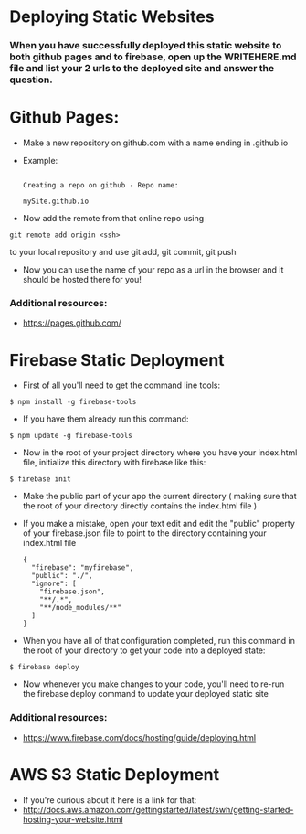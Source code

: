 # Deploying Static Websites
### When you have successfully deployed this static website to both github pages and to firebase, open up the WRITEHERE.md file and list your 2 urls to the deployed site and answer the question.


# Github Pages:
* Make a new repository on github.com with a name ending in .github.io
* Example:

  ```

  Creating a repo on github - Repo name:

  mySite.github.io
  ```
* Now add the remote from that online repo using
```
git remote add origin <ssh>
```
to your local repository and use git add, git commit, git push

* Now you can use the name of your repo as a url in the browser and it should be hosted there for you!

### Additional resources:
* https://pages.github.com/


# Firebase Static Deployment
* First of all you'll need to get the command line tools:
```
$ npm install -g firebase-tools
```

* If you have them already run this command:
```
$ npm update -g firebase-tools
```

* Now in the root of your project directory where you have your index.html file, initialize this directory with firebase like this:
```
$ firebase init
```
* Make the public part of your app the current directory ( making sure that the root of your directory directly contains the index.html file )

* If you make a mistake, open your text edit and edit the "public" property of your firebase.json file to point to the directory containing your index.html file

  ```
  {
    "firebase": "myfirebase",
    "public": "./",
    "ignore": [
      "firebase.json",
      "**/.*",
      "**/node_modules/**"
    ]
  }
  ```

* When you have all of that configuration completed, run this command in the root of your directory to get your code into a deployed state:
```
$ firebase deploy
```

* Now whenever you make changes to your code, you'll need to re-run the firebase deploy command to update your deployed static site

### Additional resources:
* https://www.firebase.com/docs/hosting/guide/deploying.html

# AWS S3 Static Deployment
* If you're curious about it here is a link for that:
 * http://docs.aws.amazon.com/gettingstarted/latest/swh/getting-started-hosting-your-website.html
